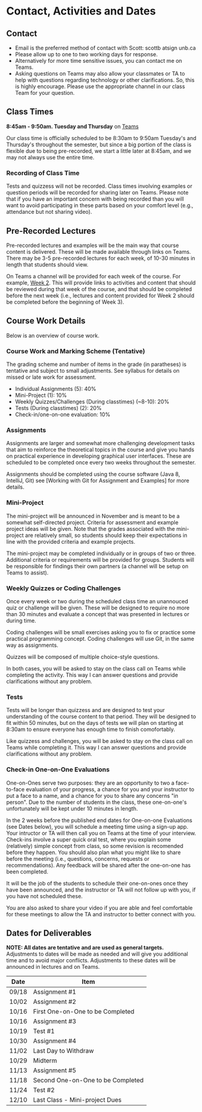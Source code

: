 # Contact, Activities and Dates

## Contact

- Email is the preferred method of contact with Scott: scottb atsign unb.ca
- Please allow up to one to two working days for response.
- Alternatively for more time sensitive issues, you can contact me on Teams.
- Asking questions on Teams may also allow your classmates or TA to help with questions regarding technology or other clarifications. So, this is highly encourage. Please use the appropriate channel in our class Team for your question.

## Class Times

**8:45am - 9:50am. Tuesday and Thursday** on [Teams](https://teams.microsoft.com/l/channel/19%3a9e00c29c80774584bfd7136a652bb830%40thread.tacv2/Class%2520Meetings%2520%28Tue%2520and%2520Thu%2520%2540%25208%253B45%2520to%25209%253B50am%29?groupId=eb132915-269f-4304-ad54-5938ab0608a5&tenantId=244e6ed2-339a-47f3-b95c-e45351c198b7)

Our class time is officially scheduled to be 8:30am to 9:50am Tuesday's and Thursday's throughout the semester, but since a big portion of the class is flexible due to being pre-recorded, we start a little later at 8:45am, and we may not always use the entire time.

### Recording of Class Time

Tests and quizzess will not be recorded. Class times involving examples or question periods will be recorded for sharing later on Teams. Please note that if you have an important concern with being recorded than you will want to avoid participating in these parts based on your comfort level (e.g., attendance but not sharing video).

## Pre-Recorded Lectures

Pre-recorded lectures and examples will be the main way that course content is delivered. These will be made available through links on Teams. There may be 3-5 pre-recorded lectures for each week, of 10-30 minutes in length that students should view.

On Teams a channel will be provided for each week of the course. For example, [Week 2](https://teams.microsoft.com/l/channel/19%3aeab0b8e591da4608990558b1282614f3%40thread.tacv2/Week%25202%2520-%2520Sept%252014-18?groupId=eb132915-269f-4304-ad54-5938ab0608a5&tenantId=244e6ed2-339a-47f3-b95c-e45351c198b7). This will provide links to activities and content that should be reviewed during that week of the course, and that should be completed before the next week (i.e., lectures and content provided for Week 2 should be completed before the beginning of Week 3).

## Course Work Details

Below is an overview of course work.  

### Course Work and Marking Scheme (Tentative)

The grading scheme and number of items in the grade (in paratheses) is tentative and subject to small adjustments. See syllabus for details on missed or late work for assessment.

- Individual Assignments (5): 40%
- Mini-Project (1): 10%
- Weekly Quizzes/Challenges (During classtimes) (~8-10): 20%
- Tests (During classtimes) (2): 20%
- Check-in/one-on-one evaluation: 10%

### Assignments

Assignments are larger and somewhat more challenging development tasks that aim to reinforce the theoretical topics in the course and give you hands on practical experience in developing graphical user interfaces. These are scheduled to be completed once every two weeks throughout the semester.

Assignments should be completed using the course software (Java 8, IntelliJ, Git) see [Working with Git for Assignment and Examples] for more details.

### Mini-Project

The mini-project will be announced in November and is meant to be a somewhat self-directed project. Criteria for assessment and example project ideas will be given. Note that the grades associated with the mini-project are relatively small, so students should keep their expectations in line with the provided criteria and example projects.

The mini-project may be completed individually or in groups of two or three. Additional criteria or requirements will be provided for groups. Students will be responsible for findings their own partners (a channel will be setup on Teams to assist).

### Weekly Quizzes or Coding Challenges

Once every week or two during the scheduled class time an unannouced quiz or challenge will be given. These will be designed to require no more than 30 minutes and evaluate a concept that was presented in lectures or during time.

Coding challenges will be small exercises asking you to fix or practice some practical programming concept. Coding challenges will use Git, in the same way as assignments.

Quizzes will be composed of multiple choice-style questions.

In both cases, you will be asked to stay on the class call on Teams while completing the activity. This way I can answer questions and provide clarifications without any problem.

### Tests

Tests will be longer than quizzess and are designed to test your understanding of the course  content to that period. They will be designed to fit within 50 minutes, but on the days of tests we will plan on starting at 8:30am to ensure everyone has enough time to finish comofortably.

Like quizzess and challenges, you will be asked to stay on the class call on Teams while completing it. This way I can answer questions and provide clarifications without any problem.

### Check-in One-on-One Evaluations

One-on-Ones serve two purposes: they are an opportunity to two a face-to-face evaluation of your progress, a chance for you and your instructor to put a face to a name, and a chance for you to share any concerns "in person". Due to the number of students in the class, these one-on-one's unfortunately will be kept under 10 minutes in length.

In the 2 weeks before the published end dates for One-on-one Evaluations (see Dates below), you will schedule a meeting time using a sign-up app. Your intructor or TA will then call you on Teams at the time of your interview. Check-ins involve a super quick oral test, where you explain some (relatively) simple concept from class, so some revision is recomended before they happen. You should also plan what you might like to share before the meeting (i.e., questions, concerns, requests or recommendations). Any feedback will be shared after the one-on-one has been completed.

It will be the job of the students to schedule their one-on-ones once they have been announced, and the instructor or TA will not follow up with you, if you have not scheduled these.

You are also asked to share your video if you are able and feel comfortable for these meetings to allow the TA and instructor to better connect with you.

## Dates for Deliverables

**NOTE: All dates are tentative and are used as general targets.** Adjustments to dates will be made as needed and will give you additional time and to avoid major conflicts. Adjustments to these dates will be announced in lectures and on Teams.  

| Date | Item  |
|------|-------|
| 09/18| Assignment #1 |
| 10/02| Assignment #2 |
| 10/16| First One-on-One to be Completed|
| 10/16| Assignment #3 |
| 10/19| Test #1 |
| 10/30| Assignment #4 |
| 11/02| Last Day to Withdraw|
| 10/29| Midterm |
| 11/13| Assignment #5 |
| 11/18| Second One-on-One to be Completed|
| 11/24| Test #2 |
| 12/10| Last Class - Mini-project Dues

